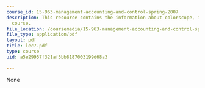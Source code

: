 ```yaml
---
course_id: 15-963-management-accounting-and-control-spring-2007
description: This resource contains the information about colorscope, inc in this
  course.
file_location: /coursemedia/15-963-management-accounting-and-control-spring-2007/a5e29957f321af5bb8187003199d68a3_lec7.pdf
file_type: application/pdf
layout: pdf
title: lec7.pdf
type: course
uid: a5e29957f321af5bb8187003199d68a3

---
```

None